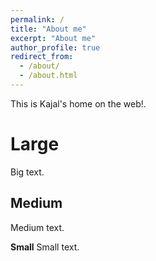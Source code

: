 ```yaml
---
permalink: /
title: "About me"
excerpt: "About me"
author_profile: true
redirect_from: 
  - /about/
  - /about.html
---
```


This is Kajal's home on the web!.

Large
======
Big text.

Medium
------
Medium text.

**Small**
Small text.


